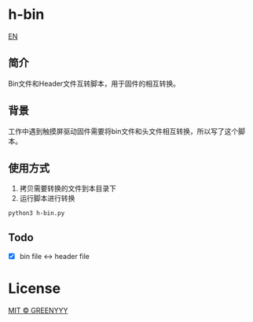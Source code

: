 # h-bin
[EN](./README_EN.md)

## 简介
Bin文件和Header文件互转脚本，用于固件的相互转换。

## 背景
工作中遇到触摸屏驱动固件需要将bin文件和头文件相互转换，所以写了这个脚本。

## 使用方式
1. 拷贝需要转换的文件到本目录下
2. 运行脚本进行转换
``` shell
python3 h-bin.py
```

## Todo
- [X] bin file <-> header file

# License
[MIT © GREENYYY](./LICENSE)